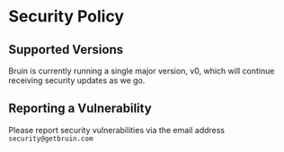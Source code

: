 # Security Policy

## Supported Versions

Bruin is currently running a single major version, v0, which will continue receiving security updates as we go.

## Reporting a Vulnerability

Please report security vulnerabilities via the email address `security@getbruin.com`
